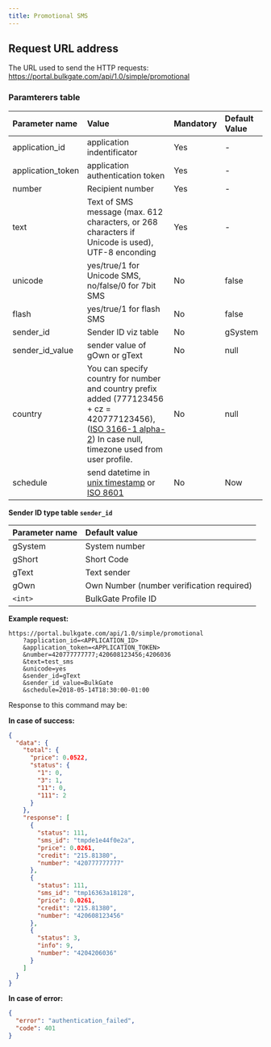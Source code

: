 ```yaml
---
title: Promotional SMS
---
```



## Request URL address
The URL used to send the HTTP requests:
https://portal.bulkgate.com/api/1.0/simple/promotional

### Paramterers table

|Parameter name	|Value|	Mandatory| Default Value
|:--- |:--- |:--- |:--- |
|application_id|application indentificator |	Yes|-| 
|application_token|application authentication token	|Yes|-|
|number|Recipient number 	|Yes|-|
|text|Text of SMS message (max. 612 characters, or 268 characters if Unicode is used), UTF-8 enconding	|Yes|-|
|unicode	|yes/true/1 for Unicode SMS, no/false/0 for 7bit SMS|No|false|
|flash| yes/true/1 for flash SMS|No|false|
|sender_id|Sender ID viz table|No|gSystem|
|sender_id_value|sender value of gOwn or gText|No|null|
|country|You can specify country for number and country prefix added (777123456 + cz = 420777123456), ([ISO 3166-1 alpha-2](https://en.wikipedia.org/wiki/ISO_3166-1_alpha-2)) In case null, timezone used from user profile.|No|null|
|schedule| send datetime in [unix timestamp](https://en.wikipedia.org/wiki/Unix_time) or [ISO 8601](https://en.wikipedia.org/wiki/ISO_8601) |No|Now|

**Sender ID type table `sender_id`** 

|Parameter name	| Default value|
|:--- |:---|
|gSystem |System number| 
|gShort |Short Code| 
|gText |Text sender| 
|gOwn |Own Number (number verification required)| 
| `<int>` |BulkGate Profile ID| 


**Example request:**
``` url
https://portal.bulkgate.com/api/1.0/simple/promotional
    ?application_id=<APPLICATION_ID>
    &application_token=<APPLICATION_TOKEN>
    &number=420777777777;420608123456;4206036
    &text=test_sms
    &unicode=yes
    &sender_id=gText
    &sender_id_value=BulkGate
    &schedule=2018-05-14T18:30:00-01:00
```

Response to this command may be:

**In case of success:**
``` json
{
  "data": {
    "total": {
      "price": 0.0522,
      "status": {
        "1": 0,
        "3": 1,
        "11": 0,
        "111": 2
      }
    },
    "response": [
      {
        "status": 111,
        "sms_id": "tmpde1e44f0e2a",
        "price": 0.0261,
        "credit": "215.81380",
        "number": "420777777777"
      },
      {
        "status": 111,
        "sms_id": "tmp16363a18128",
        "price": 0.0261,
        "credit": "215.81380",
        "number": "420608123456"
      },
      {
        "status": 3,
        "info": 9,
        "number": "4204206036"
      }
    ]
  }
}
```
 
**In case of error:**
``` json 
{
  "error": "authentication_failed",
  "code": 401
}
```
